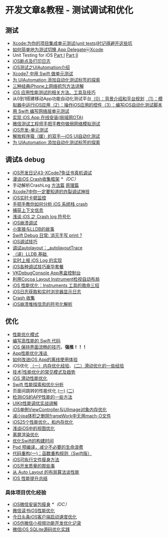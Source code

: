 # 开发文章&教程 - 测试调试和优化
## 测试
- [Xcode:为你的项目集成单元测试(unit tests)时记得避开这些坑][1]
- [如何简单地为测试切换 App Delegate￼Xcode][2] 
- Unit Testing for iOS [Part Ⅰ][3] [Part Ⅱ][4]
- [iOS断点及打印日志][5]
- [iOS测试之UIAutomation介绍][6]
- [Xcode7 中用 Swift 做单元测试][7]
- [为 UIAutomation 添加自动化测试标签的探索][8]
- [三种经典iPhone上网络抓包方法详解][9]
- [iOS 应用性能测试的相关方法、工具及技巧][10]
- 从0到1搭建移动App功能自动化测试平台[（0）：背景介绍和平台规划][11] [（1）：模拟器中运行iOS应用][12][（2）：操作iOS应用的控件][13][（3）：编写iOS自动化测试脚本][14]
- [用 Swift 编写网络层单元测试][15]
- [实现 iOS App 在线安装(局域网OTA)][16]
- [微信测试工程师手把手教你做弱网络模拟测试][17]
- [iOS开发-单元测试][18]
- [解放程序猿（媛）的双手—iOS UI自动化测试][19]
- [为 UIAutomation 添加自动化测试标签的探索][20]

## 调试& debug
- [iOS开发日记43-XCode7免证书真机调试][21]
- [漫谈iOS Crash收集框架][22] _\*（OC）_
- 手动解析CrashLog [方法篇][23] [原理篇][24]
- [Xcode7中你一定要知道的炸裂调试神技][25]
- [iOS实时卡顿监控][26]
- [手把手教你如何分析 iOS 系统栈 crash][27]
- [捕获上下文信息][28]
- [浅谈 iOS 之 Crash log 符号化][29]
- [iOS崩溃调试][30]
- [小笨狼与LLDB的故事][31]
- [Swift Debug 日常: 消灭手写 print ?][32]
- [iOS调试技巧][33]
- [调试autolayout：\_autolayoutTrace][34]
- [（译）LLDB 基础 ][35]
- [实时上报 iOS Log 的实现][36]
- [iOS各种调试技巧豪华套餐][37]
- [VKDebugConsole App黑盒控制台][38]
- [利用Cocoa Layout Instrument检视自动布局][39]
- [iOS 性能优化：Instruments 工具的救命三招][40]
- [iOS日志获取和实时浏览器显示日志][41]
- [Crash 收集][42]
- [iOS崩溃堆栈信息的符号化解析][43]

## 优化
- [性能优化模式][44]
- [编写高性能的 Swift 代码][45]
- [iOS 保持界面流畅的技巧][46]，**强推！！！**
- [App性能优化浅谈 ][47]
- [如何改进iOS App的离线使用体验][48]
- iOS优化 [（一）内存优化经验][49]、[（二）滑动优化的一些经验][50]
- [技术|性能优化的常见模式及趋势][51]
- [iOS 滑动性能优化][52]
- [Swift 性能探索和优化分析][53]
- 页面间跳转的性能优化 [(一)][54] [(二)][55]
- [检测iOS的APP性能的一些方法][56]
- [UIKit性能调优实战讲解][57]
- [iOS单例ViewController与UIImage对象内存优化][58]
- [减小ipa体积之删除frameWork中无用mach-O文件][59]
- [iOS25个性能优化，和内存优化][60]
- [浅谈iOS中的视图优化][61]
- [离屏渲染优化][62]
- [优化Swift的构建时间][63]
- [Pod 预编译，减少不必要的生命浪费][64]
- [代码重构(一)：函数重构规则（Swift版）][65]
- [iOS可执行文件瘦身方法][66]
- [iOS开发质量的那些事][67]
- [从 Auto Layout 的布局算法谈性能][68]
- [IOS 性能提升总结][69]

### 具体项目优化经验
- [iOS微信安装包瘦身][70] _\*（OC）_
- [微信读书iOS性能优化][71]
- [今日头条iOS客户端启动速度优化][72]
- [iOS仿微信小视频功能开发优化记录][73]
- [微信iOS SQLite源码优化实践][74]

[1]:	http://www.jianshu.com/p/d15a7dea0c5a "Xcode:为你的项目集成单元测试(unit tests)时记得避开这些坑"
[2]:	http://www.cocoachina.com/ios/20151222/14766.html
[3]:	http://chengway.in/unit-testing-for-ios-part-i/ "Unit Testing for iOS Part Ⅰ"
[4]:	http://chengway.in/unit-testing-for-ios-part-ii/ "Unit Testing for iOS Part Ⅱ"
[5]:	http://www.cnblogs.com/jsin-han/p/5156384.html "iOS断点及打印日志"
[6]:	http://summertreee.github.io/blog/2016/02/29/iosce-shi-zhi-uiautomationjie-shao/ "iOS测试之UIAutomation介绍"
[7]:	http://swift.gg/2016/03/23/unit-testing-swift/ "Xcode7 中用 Swift 做单元测试"
[8]:	http://yulingtianxia.com/blog/2016/03/28/Add-UITest-Label-for-UIAutomation/ "为 UIAutomation 添加自动化测试标签的探索"
[9]:	http://www.cnblogs.com/TingyunAPM/p/5302867.html "三种经典iPhone上网络抓包方法详解"
[10]:	http://ios.jobbole.com/84918/ "iOS 应用性能测试的相关方法、工具及技巧"
[11]:	http://debugtalk.com/post/build-app-automated-test-platform-from-0-to-1-backgroud-introduction "从0到1搭建移动App功能自动化测试平台（0）：背景介绍和平台规划"
[12]:	http://debugtalk.com/post/build-app-automated-test-platform-from-0-to-1-Appium-inspector-iOS-simulator "从0到1搭建移动App功能自动化测试平台（1）：模拟器中运行iOS应用"
[13]:	http://debugtalk.com/post/build-app-automated-test-platform-from-0-to-1-Appium-interrogate-iOS-UI "从0到1搭建移动App功能自动化测试平台（2）：操作iOS应用的控件"
[14]:	http://debugtalk.com/post/build-app-automated-test-platform-from-0-to-1-write-iOS-testcase-scripts "从0到1搭建移动App功能自动化测试平台（3）：编写iOS自动化测试脚本"
[15]:	http://www.jianshu.com/p/9a89aea48257 "用 Swift 编写网络层单元测试"
[16]:	http://www.jianshu.com/p/0546968b2d91 "实现 iOS App 在线安装(局域网OTA)"
[17]:	http://mp.weixin.qq.com/s?__biz=MzAxMzYyNDkyNA==&mid=2651332070&idx=1&sn=2fae22d0089b0af8ace73280f05492b1&scene=1&srcid=0530uZEAvbQFuj1HUrTYUtVd#wechat_redirect
[18]:	http://www.jianshu.com/p/11124d7f4968 "iOS开发-单元测试"
[19]:	http://tmq.qq.com/2016/06/uitestingiosautomation/ "解放程序猿（媛）的双手—iOS UI自动化测试"
[20]:	http://yulingtianxia.com/blog/2016/03/28/Add-UITest-Label-for-UIAutomation/ "为 UIAutomation 添加自动化测试标签的探索"
[21]:	http://www.cnblogs.com/Twisted-Fate/p/4935487.html "iOS开发日记43-XCode7免证书真机调试"
[22]:	http://nianxi.net/ios/ios-crash-reporter/
[23]:	http://foggry.com/blog/2015/07/27/ru-he-shou-dong-jie-xi-crashlog/ "手动解析CrashLog之----方法篇"
[24]:	http://foggry.com/blog/2015/08/10/ru-he-shou-dong-jie-xi-crashlogzhi-yuan-li-pian/ "手动解析CrashLog之----原理篇"
[25]:	http://www.jianshu.com/p/70ed36cf8a98
[26]:	http://www.tanhao.me/code/151113.html/ "iOS实时卡顿监控"
[27]:	http://bugly.qq.com/bbs/forum.php?mod=viewthread&tid=194
[28]:	http://swift.gg/2015/11/16/capturing-context-swiftlang/ "捕获上下文信息"
[29]:	http://news.oneapm.com/crash-log-ios/ "浅谈 iOS 之 Crash log 符号化"
[30]:	http://www.jianshu.com/p/77660e626874 "iOS崩溃调试"
[31]:	http://www.jianshu.com/p/e89af3e9a8d7 "小笨狼与LLDB的故事"
[32]:	http://www.jianshu.com/p/55ce421e47e9 "Swift Debug 日常: 消灭手写 print ?"
[33]:	http://www.henishuo.com/ios-lldb-debug-tech/ "iOS调试技巧"
[34]:	http://www.jianshu.com/p/3d642af85171 "调试autolayout：_autolayoutTrace（20160323补充）"
[35]:	https://segmentfault.com/a/1190000004976815 "[译] LLDB 基础"
[36]:	http://mp.weixin.qq.com/s?__biz=MzIwMTYzMzcwOQ==&mid=2650948350&idx=1&sn=102e05d9ffb80ede917cf3f3b5959e19&scene=1&srcid=05294DgJYqxeAuyOCIlBuPkU&from=groupmessage&isappinstalled=0#wechat_redirect
[37]:	http://www.cnblogs.com/androidshouce/p/5586212.html "iOS各种调试技巧豪华套餐"
[38]:	http://awhisper.github.io/2016/05/22/VKDebugConsole-App%E9%BB%91%E7%9B%92%E6%8E%A7%E5%88%B6%E5%8F%B0/ "VKDebugConsole App黑盒控制台"
[39]:	http://www.cocoachina.com/ios/20151105/13927.html
[40]:	https://blog.leancloud.cn/2835/
[41]:	https://yohunl.com/iosri-zhi-huo-qu-he-shi-shi-liu-lan-qi-xian-shi-ri-zhi/ "iOS日志获取和实时浏览器显示日志"
[42]:	https://wilddylan.github.io/2016/08/05/Crash/ "Crash 收集"
[43]:	http://crash.163.com/#news/!newsId=25 "iOS崩溃堆栈信息的符号化解析"
[44]:	http://tech.meituan.com/performance_tuning_pattern.html "性能优化模式"
[45]:	http://www.oschina.net/translate/swift-optimizationtips
[46]:	http://blog.ibireme.com/2015/11/12/smooth_user_interfaces_for_ios/
[47]:	http://blog.csdn.net/wwj_748/article/details/50322581 "App性能优化浅谈"
[48]:	http://www.cnblogs.com/jgCho/p/5287185.html "如何改进iOS App的离线使用体验"
[49]:	http://www.jianshu.com/p/ef52250df748 "iOS优化（一）内存优化经验"
[50]:	http://www.jianshu.com/p/f72da9dd48e2 "iOS优化（二）滑动优化的一些经验"
[51]:	http://mp.weixin.qq.com/s?__biz=MzA5MTA0NjgzMQ==&mid=402378996&idx=1&sn=375044215c5189638570291fb89afa45&scene=1&srcid=0107C7OW9W8ANejPmmfcVRrB&from=groupmessage&isappinstalled=0#wechat_redirect
[52]:	http://www.cnblogs.com/smileEvday/articles/iOS_performance.html "iOS 滑动性能优化"
[53]:	https://onevcat.com/2016/02/swift-performance/ "Swift 性能探索和优化分析"
[54]:	http://www.jianshu.com/p/77847c0027c9 "页面间跳转的性能优化(一)"
[55]:	http://www.jianshu.com/p/92532c2b1d55 "页面间跳转的性能优化(二)"
[56]:	http://www.starming.com/index.php
[57]:	http://www.jianshu.com/p/619cf14640f3 "UIKit性能调优实战讲解"
[58]:	http://blog.talisk.cn/blog/2016/03/30/iOS-Singleton-ViewController-Performance-optimization/
[59]:	http://jaq.alibaba.com/community/art/show?articleid=229 "减小ipa体积之删除frameWork中无用mach-O文件"
[60]:	http://www.cnblogs.com/GYCocoa/p/5404325.html "iOS25个性能优化，和内存优化"
[61]:	http://www.jianshu.com/p/5c968a240e27 "浅谈iOS中的视图优化"
[62]:	http://www.jianshu.com/p/ca51c9d3575b "离屏渲染优化"
[63]:	http://geek.csdn.net/news/detail/73501
[64]:	https://mp.weixin.qq.com/s?__biz=MzIwMTYzMzcwOQ==&mid=2650948341&idx=1&sn=bf12097fe33d3bb553fab040a394eab6
[65]:	http://www.cnblogs.com/ludashi/p/5223241.html "代码重构(一)：函数重构规则（Swift版）"
[66]:	http://www.cnblogs.com/jgCho/p/5627169.html "iOS可执行文件瘦身方法"
[67]:	http://crash.163.com/#news/!newsId=12 "iOS开发质量的那些事"
[68]:	http://draveness.me/layout-performance/ "从 Auto Layout 的布局算法谈性能"
[69]:	http://www.jianshu.com/p/866ba7a38a23 "IOS 性能提升总结"
[70]:	https://mp.weixin.qq.com/s?__biz=MzAwNDY1ODY2OQ==&mid=207986417&idx=1&sn=77ea7d8e4f8ab7b59111e78c86ccfe66&scene=1&srcid=1024pgRuhHtElUqPlXjsizht&key=b410d3164f5f798e9752971b4cb76dd5efae6b5c2f1f10cbafd3573c6186c16ee60ce346711f7433ff6ab0d6aa974e3e&ascene=0&uin=MTQxOTU1ODg4MQ==&devicetype=iMac+MacBookPro11,5+OSX+OSX+10.11+build(15A284)&version=11020201&pass_ticket=h1CfhovWAS61j24tFYTljyTFl4r9BUlFON7H+Nl6hMV1ZpVN2kG4/LL6yxnDUjd9
[71]:	http://dev.qq.com/topic/578c93ca9644bd524bfcabe8
[72]:	https://techblog.toutiao.com/2017/01/17/iosspeed/
[73]:	http://www.jianshu.com/p/6d35bb53f4ac "iOS仿微信小视频功能开发优化记录"
[74]:	http://mp.weixin.qq.com/s?__biz=MzAwNDY1ODY2OQ==&mid=2649286361&idx=1&sn=78bbcda7f41a14291ad71289e4821f71&scene=0#wechat_redirect
